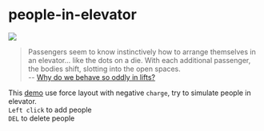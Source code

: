 # people-in-elevator


![](http://ichef-1.bbci.co.uk/news/200/media/images/63356000/jpg/_63356837_dice_thinkstock.jpg)
>  Passengers seem to know instinctively how to arrange themselves in an elevator... like the dots on a die. With each additional passenger, the bodies shift, slotting into the open spaces.  
>                -- [Why do we behave so oddly in lifts?](http://www.bbc.com/news/magazine-19846214)

This [demo](http://ssarcandy.tw/people-in-elevator) use force layout with negative `charge`, try to simulate people in elevator.  
`Left click` to add people  
`DEL` to delete people
